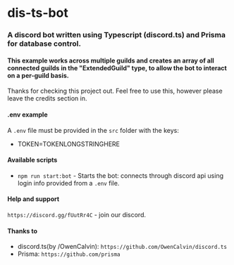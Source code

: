 # dis-ts-bot
### A discord bot written using Typescript (discord.ts) and Prisma for database control.
#### This example works across multiple guilds and creates an array of all connected guilds in the "ExtendedGuild" type, to allow the bot to interact on a per-guild basis.

Thanks for checking this project out. Feel free to use this, however please leave the credits section in.

#### .env example
A `.env` file must be provided in the `src` folder with the keys:
- TOKEN=TOKENLONGSTRINGHERE


#### Available scripts
- `npm run start:bot` - Starts the bot: connects through discord api using login info provided from a `.env` file.

#### Help and support
`https://discord.gg/fUutRr4C` - join our discord.

#### Thanks to
- discord.ts(by /OwenCalvin): `https://github.com/OwenCalvin/discord.ts`
- Prisma: `https://github.com/prisma`
